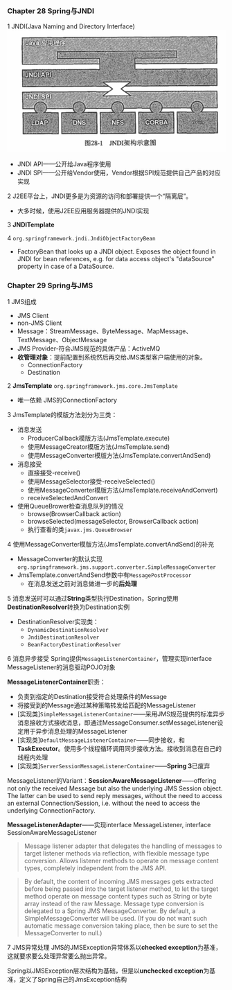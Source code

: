 ### Chapter 28 Spring与JNDI

1 JNDI(Java Naming and Directory Interface)
![JNDI架构图](./images/JNDI20180708.PNG)
- JNDI API——公开给Java程序使用
- JNDI SPI——公开给Vendor使用，Vendor根据SPI规范提供自己产品的对应实现

2 J2EE平台上，JNDI更多是为资源的访问和部署提供一个“隔离层”。
- 大多时候，使用J2EE应用服务器提供的JNDI实现

3 **JNDITemplate**

4 ```org.springframework.jndi.JndiObjectFactoryBean```
- FactoryBean that looks up a JNDI object. Exposes the object found in JNDI for bean references, e.g. for data access object's "dataSource" property in case of a DataSource.

### Chapter 29 Spring与JMS
1 JMS组成
- JMS Client
- non-JMS Client
- Message：StreamMessage、ByteMessage、MapMessage、TextMessage、ObjectMessage
- JMS Provider-符合JMS规范的具体产品：ActiveMQ
- **收管理对象**：提前配置到系统然后再交给JMS类型客户端使用的对象。
    - ConnectionFactory
    - Destination

2 **JmsTemplate**   ```org.springframework.jms.core.JmsTemplate```
- 唯一依赖 JMS的ConnectionFactory

3 JmsTemplate的模版方法划分为三类：
- 消息发送
    - ProducerCallback模版方法(JmsTemplate.execute)
    - 使用MessageCreator模版方法(JmsTemplate.send)
    - 使用MessageConverter模版方法(JmsTemplate.convertAndSend)
- 消息接受
    - 直接接受-receive()
    - 使用MessageSelector接受-receiveSelected()
    - 使用MessageConverter模版方法(JmsTemplate.receiveAndConvert)
    - receiveSelectedAndConvert
- 使用QueueBrower检查消息队列的情况
    - browse(BrowserCallback<T> action)
    - browseSelected(messageSelector, BrowserCallback<T> action)
    - 执行查看的类```javax.jms.QueueBrowser```

4 使用MessageConverter模版方法(JmsTemplate.convertAndSend)的补充
- MessageConverter的默认实现```org.springframework.jms.support.converter.SimpleMessageConverter```
- JmsTemplate.convertAndSend参数中有```MessagePostProcessor```
    - 在消息发送之前对消息做进一步的**后处理**

5 消息发送时可以通过**String**类型执行Destination，Spring使用**DestinationResolver**转换为Destination实例
- DestinationResolver实现类：
    - ```DynamicDestinationResolver```
    - ```JndiDestinationResolver```
    - ```BeanFactoryDestinationResolver```

6 消息异步接受
Spring提供```MessageListenerContainer```，管理实现interface MessageListener的消息驱动POJO对象

**MessageListenerContainer**职责：
- 负责到指定的Destination接受符合处理条件的Message
- 将接受到的Message通过某种策略转发给匹配的MessageListener
- [实现类]```SimpleMessageListenerContainer```——采用JMS规范提供的标准异步消息接收方式接收消息，即通过MessageConsumer.setMessageListener设定用于异步消息处理的MessageListener
- [实现类]```DefaultMessageListenerContainer```——同步接收，和**TaskExecutor**。使用多个线程循环调用同步接收方法。接收到消息在自己的线程内处理
- [实现类]```ServerSessionMessageListenerContainer```——**Spring 3**已废弃

MessageListener的Variant：**SessionAwareMessageListener**——offering not only the received Message but also the underlying JMS Session object. The latter can be used to send reply messages, without the need to access an external Connection/Session, i.e. without the need to access the underlying ConnectionFactory.

**MessageListenerAdapter**——实现interface MessageListener, interface SessionAwareMessageListener<Message>
>Message listener adapter that delegates the handling of messages to target listener methods via reflection, with flexible message type conversion. Allows listener methods to operate on message content types, completely independent from the JMS API.

>By default, the content of incoming JMS messages gets extracted before being passed into the target listener method, to let the target method operate on message content types such as String or byte array instead of the raw Message. Message type conversion is delegated to a Spring JMS MessageConverter. By default, a SimpleMessageConverter will be used. (If you do not want such automatic message conversion taking place, then be sure to set the MessageConverter to null.)

7 JMS异常处理
JMS的JMSException异常体系以**checked exception**为基准，这就要求要么处理异常要么抛出异常。

Spring以JMSException层次结构为基础，但是以**unchecked exception**为基准，定义了Spring自己的JmsException结构



